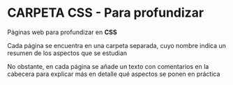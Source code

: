 ﻿# CARPETA CSS - Para profundizar
Páginas web para profundizar en **CSS**

Cada página se encuentra en una carpeta separada, cuyo nombre indica un resumen de los aspectos que se estudian

No obstante, en cada página se añade un texto con comentarios en la cabecera para explicar más en detalle qué aspectos se ponen en práctica
